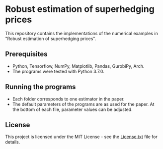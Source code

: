 # Robust estimation of superhedging prices

This repository contains the implementations of the numerical examples in "Robust estimation of superhedging prices".

## Prerequisites

* Python, Tensorflow, NumPy, Matplotlib, Pandas, GurobiPy, Arch.
* The programs were tested with Python 3.7.0.

## Running the programs

* Each folder corresponds to one estimator in the paper.
* The default parameters of the programs are as used for the paper. At the bottom of each file, parameter values can be adjusted.

## License

This project is licensed under the MIT License - see the [License.txt](LICENSE) file for details.
